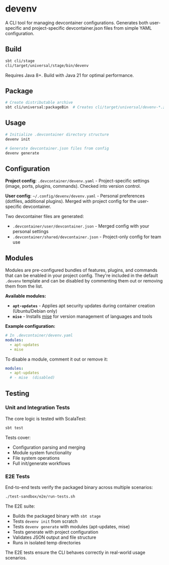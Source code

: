 # devenv

A CLI tool for managing devcontainer configurations. Generates both user-specific and project-specific devcontainer.json files from simple YAML configuration.

## Build

```bash
sbt cli/stage
cli/target/universal/stage/bin/devenv
```

Requires Java 8+. Build with Java 21 for optimal performance.

## Package

```bash
# Create distributable archive
sbt cli/universal:packageBin  # Creates cli/target/universal/devenv-*.zip
```

## Usage

```bash
# Initialize .devcontainer directory structure
devenv init

# Generate devcontainer.json files from config
devenv generate
```

## Configuration

**Project config**: `.devcontainer/devenv.yaml` - Project-specific settings (image, ports, plugins, commands). Checked into version control.

**User config**: `~/.config/devenv/devenv.yaml` - Personal preferences (dotfiles, additional plugins). Merged with project config for the user-specific devcontainer.

Two devcontainer files are generated:
- `.devcontainer/user/devcontainer.json` - Merged config with your personal settings
- `.devcontainer/shared/devcontainer.json` - Project-only config for team use

## Modules

Modules are pre-configured bundles of features, plugins, and commands that can be enabled in your project config. They're included in the default `.devenv` template and can be disabled by commenting them out or removing them from the list.

**Available modules:**

- **`apt-updates`** - Applies apt security updates during container creation (Ubuntu/Debian only)
- **`mise`** - Installs [mise](https://mise.jdx.dev/) for version management of languages and tools

**Example configuration:**

```yaml
# In .devcontainer/devenv.yaml
modules:
  - apt-updates
  - mise
```

To disable a module, comment it out or remove it:

```yaml
modules:
  - apt-updates
  # - mise  (disabled)
```

## Testing

### Unit and Integration Tests

The core logic is tested with ScalaTest:

```bash
sbt test
```

Tests cover:
- Configuration parsing and merging
- Module system functionality
- File system operations
- Full init/generate workflows

### E2E Tests

End-to-end tests verify the packaged binary across multiple scenarios:

```bash
./test-sandbox/e2e/run-tests.sh
```

The E2E suite:
- Builds the packaged binary with `sbt stage`
- Tests `devenv init` from scratch
- Tests `devenv generate` with modules (apt-updates, mise)
- Tests generate with project configuration
- Validates JSON output and file structure
- Runs in isolated temp directories

The E2E tests ensure the CLI behaves correctly in real-world usage scenarios.

